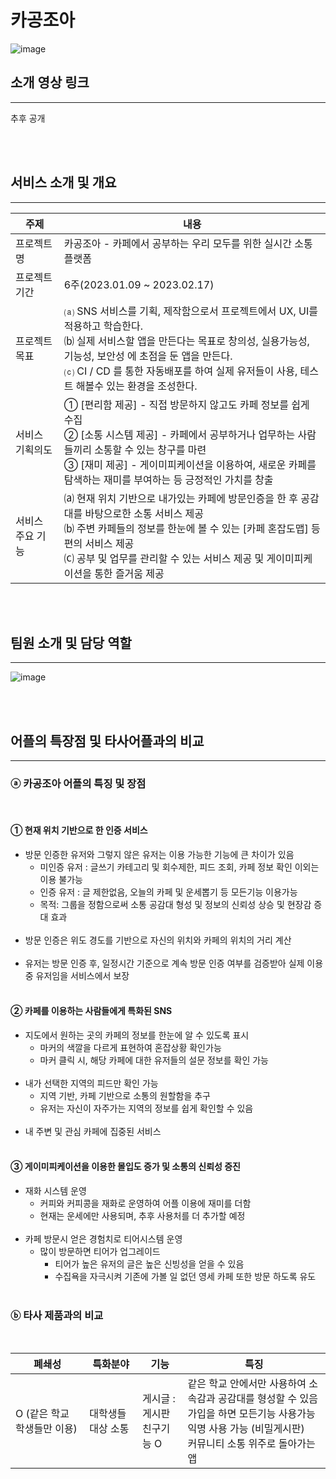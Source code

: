 # 카공조아
![image](https://user-images.githubusercontent.com/104764340/219511886-bd58a5ba-3bdd-48b9-95f2-0a4fb839d0e9.png)
## 소개 영상 링크
----
추후 공개

<br>
<br>

## 서비스 소개 및 개요
----

|주제|내용|
|--|--|
|프로젝트 명|카공조아 - 카페에서 공부하는 우리 모두를 위한 실시간 소통 플랫폼|
|프로젝트 기간|6주(2023.01.09 ~ 2023.02.17)|
|프로젝트 목표|    ⒜ SNS 서비스를 기획, 제작함으로서 프로젝트에서 UX, UI를 적용하고 학습한다.<br>⒝ 실제 서비스할 앱을 만든다는 목표로 창의성, 실용가능성, 기능성, 보안성 에 초점을 둔 앱을 만든다.<br>⒞ CI / CD 를 통한 자동배포를 하여 실제 유저들이 사용, 테스트 해볼수 있는 환경을 조성한다.|
서비스 기획의도| ① [편리함 제공] - 직접 방문하지 않고도 카페 정보를 쉽게 수집<br>② [소통 시스템 제공] - 카페에서 공부하거나 업무하는 사람들끼리 소통할 수 있는 창구를 마련<br>③ [재미 제공] - 게이미피케이션을 이용하여, 새로운 카페를 탐색하는 재미를 부여하는 등 긍정적인 가치를 창출|
|서비스 주요 기능|⒜ 현재 위치 기반으로 내가있는 카페에 방문인증을 한 후  공감대를 바탕으로한 소통 서비스 제공<br>⒝ 주변 카페들의 정보를 한눈에 볼 수 있는 [카페 혼잡도맵] 등 편의 서비스 제공<br>⒞ 공부 및 업무를 관리할 수 있는 서비스 제공 및 게이미피케이션을 통한 즐거움 제공|

<br>
<br>

## 팀원 소개 및 담당 역할
----

![image](https://user-images.githubusercontent.com/104764340/219519125-71c924d2-5e02-4e74-9bf7-d0f2a2448f8f.png)

<br>
<br>

## 어플의 특장점 및 타사어플과의 비교
----

### ⓐ 카공조아 어플의 특징 및 장점
<br>

#### ① 현재 위치 기반으로 한 인증 서비스

* 방문 인증한 유저와 그렇지 않은 유저는 이용 가능한 기능에 큰 차이가 있음<br>
    * 미인증 유저 : 글쓰기 카테고리 및 회수제한, 피드 조회, 카페 정보 확인 이외는 이용 불가능<br>
   * 인증 유저 : 글 제한없음, 오늘의 카페 및 운세뽑기 등 모든기능 이용가능<br>
   * 목적: 그룹을 정함으로써 소통 공감대 형성 및 정보의 신뢰성 상승 및 현장감 증대 효과<br><br>
* 방문 인증은  위도 경도를 기반으로 자신의 위치와 카페의 위치의 거리 계산<br><br>
* 유저는 방문 인증 후, 일정시간 기준으로 계속 방문 인증 여부를 검증받아 실제 이용중 유저임을 서비스에서 보장 <br><br>


#### ② 카페를 이용하는 사람들에게 특화된 SNS 
* 지도에서 원하는 곳의 카페의 정보를 한눈에 알 수 있도록 표시<br>
   * 마커의 색깔을 다르게 표현하여 혼잡상황 확인가능<br>
   * 마커 클릭 시, 해당 카페에 대한 유저들의 설문 정보를 확인 가능<br><br>
* 내가 선택한 지역의 피드만 확인 가능<br>
   * 지역 기반, 카페 기반으로 소통의 원할함을 추구<br>
   * 유저는 자신이 자주가는 지역의 정보를 쉽게 확인할 수 있음<br><br>
* 내 주변 및 관심 카페에 집중된 서비스<br><br>


#### ③ 게이미피케이션을 이용한 몰입도 증가 및 소통의 신뢰성 증진
* 재화 시스템 운영<br>
  * 커피와 커피콩을 재화로 운영하여 어플 이용에 재미를 더함<br>
  * 현재는 운세에만 사용되며, 추후 사용처를 더 추가할 예정<br><br>
* 카페 방문시 얻은 경험치로 티어시스템 운영<br>
   * 많이 방문하면 티어가 업그레이드<br>
      * 티어가 높은 유저의 글은 높은 신빙성을 얻을 수 있음<br>
      * 수집욕을 자극시켜 기존에 가볼 일 없던 영세 카페 또한 방문 하도록 유도<br><br>


### ⓑ 타사 제품과의 비교

<br>

|폐쇄성|특화분야|기능|특징
|--|--|--|--|
|O (같은 학교 학생들만 이용)|대학생들 대상 소통|게시글 : 게시판<br>친구기능 O|같은 학교 안에서만 사용하여 소속감과 공감대를 형성할 수 있음<br>가입을 하면 모든기능 사용가능<br>익명 사용 가능 (비밀게시판)<br>커뮤니티 소통 위주로 돌아가는 앱|

